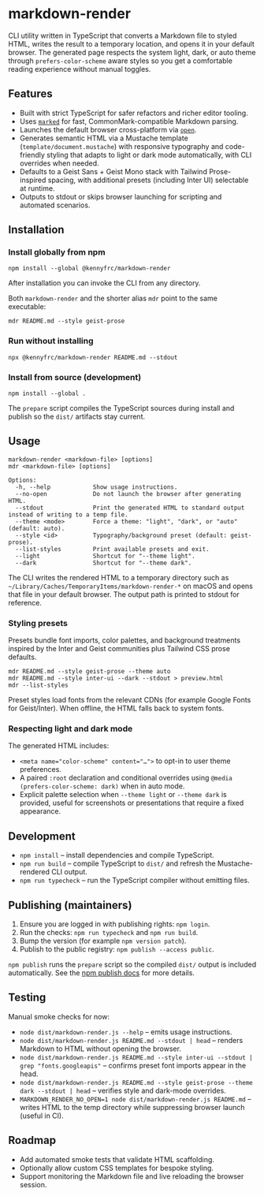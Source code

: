 # markdown-render

CLI utility written in TypeScript that converts a Markdown file to styled HTML, writes the result to a temporary location, and opens it in your default browser. The generated page respects the system light, dark, or auto theme through `prefers-color-scheme` aware styles so you get a comfortable reading experience without manual toggles.

## Features

- Built with strict TypeScript for safer refactors and richer editor tooling.
- Uses [`marked`](https://marked.js.org/) for fast, CommonMark-compatible Markdown parsing.
- Launches the default browser cross-platform via [`open`](https://github.com/sindresorhus/open).
- Generates semantic HTML via a Mustache template (`template/document.mustache`) with responsive typography and code-friendly styling that adapts to light or dark mode automatically, with CLI overrides when needed.
- Defaults to a Geist Sans + Geist Mono stack with Tailwind Prose-inspired spacing, with additional presets (including Inter UI) selectable at runtime.
- Outputs to stdout or skips browser launching for scripting and automated scenarios.

## Installation

### Install globally from npm

```
npm install --global @kennyfrc/markdown-render
```

After installation you can invoke the CLI from any directory.

Both `markdown-render` and the shorter alias `mdr` point to the same executable:

```
mdr README.md --style geist-prose
```

### Run without installing

```
npx @kennyfrc/markdown-render README.md --stdout
```

### Install from source (development)

```
npm install --global .
```

The `prepare` script compiles the TypeScript sources during install and publish so the `dist/` artifacts stay current.

## Usage

```
markdown-render <markdown-file> [options]
mdr <markdown-file> [options]

Options:
  -h, --help            Show usage instructions.
  --no-open             Do not launch the browser after generating HTML.
  --stdout              Print the generated HTML to standard output instead of writing to a temp file.
  --theme <mode>        Force a theme: "light", "dark", or "auto" (default: auto).
  --style <id>          Typography/background preset (default: geist-prose).
  --list-styles         Print available presets and exit.
  --light               Shortcut for "--theme light".
  --dark                Shortcut for "--theme dark".
```

The CLI writes the rendered HTML to a temporary directory such as `~/Library/Caches/TemporaryItems/markdown-render-*` on macOS and opens that file in your default browser. The output path is printed to stdout for reference.

### Styling presets

Presets bundle font imports, color palettes, and background treatments inspired by the Inter and Geist communities plus Tailwind CSS prose defaults.

```
mdr README.md --style geist-prose --theme auto
mdr README.md --style inter-ui --dark --stdout > preview.html
mdr --list-styles
```

Preset styles load fonts from the relevant CDNs (for example Google Fonts for Geist/Inter). When offline, the HTML falls back to system fonts.

### Respecting light and dark mode

The generated HTML includes:

- `<meta name="color-scheme" content="…">` to opt-in to user theme preferences.
- A paired `:root` declaration and conditional overrides using `@media (prefers-color-scheme: dark)` when in auto mode.
- Explicit palette selection when `--theme light` or `--theme dark` is provided, useful for screenshots or presentations that require a fixed appearance.

## Development

- `npm install` – install dependencies and compile TypeScript.
- `npm run build` – compile TypeScript to `dist/` and refresh the Mustache-rendered CLI output.
- `npm run typecheck` – run the TypeScript compiler without emitting files.

## Publishing (maintainers)

1. Ensure you are logged in with publishing rights: `npm login`.
2. Run the checks: `npm run typecheck` and `npm run build`.
3. Bump the version (for example `npm version patch`).
4. Publish to the public registry: `npm publish --access public`.

`npm publish` runs the `prepare` script so the compiled `dist/` output is included automatically. See the [npm publish docs](https://docs.npmjs.com/cli/publish) for more details.

## Testing

Manual smoke checks for now:

- `node dist/markdown-render.js --help` – emits usage instructions.
- `node dist/markdown-render.js README.md --stdout | head` – renders Markdown to HTML without opening the browser.
- `node dist/markdown-render.js README.md --style inter-ui --stdout | grep "fonts.googleapis"` – confirms preset font imports appear in the head.
- `node dist/markdown-render.js README.md --style geist-prose --theme dark --stdout | head` – verifies style and dark-mode overrides.
- `MARKDOWN_RENDER_NO_OPEN=1 node dist/markdown-render.js README.md` – writes HTML to the temp directory while suppressing browser launch (useful in CI).

## Roadmap

- Add automated smoke tests that validate HTML scaffolding.
- Optionally allow custom CSS templates for bespoke styling.
- Support monitoring the Markdown file and live reloading the browser session.
